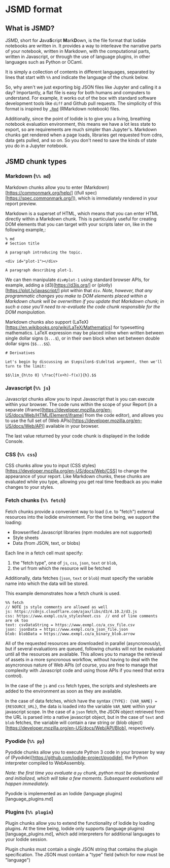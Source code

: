 # JSMD format 

## What is JSMD?

JSMD, short for **J**ava**S**cript **M**ark**D**own, is the file format that
Iodide notebooks are written in. It provides a way to interleave the narrative
parts of your notebook, written in Markdown, with the computational parts, written
in Javascript, or through the use of language plugins, in other languages such
as Python or OCaml.

It is simply a collection of contents in different languages,
separated by lines that start with `%%` and indicate the language of the chunk
below.

So, why aren't we just exporting big JSON files like Jupyter and calling it a
day? Importantly, a flat file is easy for both humans and computers to
understand. For example, it works out of the box with standard software
development tools like ``diff`` and Github pull requests. The simplicity of this
format is inspired by [`.Rmd`](https://rmarkdown.rstudio.com/r_notebooks.html)
(RMarkdown notebook) files.

Additionally, since the point of Iodide is to give you a living, breathing
notebook evaluation environment, this means we have a lot less state to export,
so are requirements are much simpler than Jupyter's. Markdown chunks get
rendered when a page loads, libraries get requested from cdns, data gets pulled,
and so on. So you don't need to save the kinds of state you do in a Jupyter
notebook.

## JSMD chunk types

### Markdown (`%% md`)

Markdown chunks allow you to enter (Markdown)[https://commonmark.org/help/] ((full spec)[https://spec.commonmark.org/]), which is immediately rendered in your report preview.

Markdown is a superset of HTML, which means that you can enter HTML directly within a Markdown chunk. This is particularly useful for creating DOM elements that you can target with your scripts later on, like in the following example,:

```
% md
# Section title

A paragraph introducing the topic.

<div id="plot-1"></div>

A paragraph describing plot-1.
```

We can then manipulate `div#plot-1` using standard browser APIs, for example, adding a (d3)[https://d3js.org/] or (plotly)[https://plot.ly/javascript/] plot within that `div`. _Note, however, that any programmatic changes you make to DOM elements placed within a Markdown chunk will be overwritten if you update that Markdown chunk; in such a case you'll need to re-evaluate the code chunk responsible for the DOM manipulation._

Markdown chunks also support (LaTeX)[https://en.wikibooks.org/wiki/LaTeX/Mathematics] for typesetting mathematics. LaTeX expression may be placed inline when written between single dollar signs (`$...$`), or in their own block when set between double dollar signs (`$$...$$`).

```
# Derivatives

Let's begin by discussing an $\epsilon$-$\delta$ argument, then we'll turn to the limit:

$$\lim_{h\to 0} \frac{f(x+h)-f(x)}{h}.$$

```

### Javascript (`%% js`)

Javascript chunks allow you to input Javascript that is you can execute within your browser. The code runs within the scope of your Report (in a separate (iframe)[https://developer.mozilla.org/en-US/docs/Web/HTML/Element/iframe] from the code editor), and allows you to use the full set of (Web APIs)[https://developer.mozilla.org/en-US/docs/Web/API] available in your browser.

The last value returned by your code chunk is displayed in the Iodide Console.

### CSS (`%% css`)

CSS chunks allow you to input (CSS styles)[https://developer.mozilla.org/en-US/docs/Web/CSS] to change the appearance of your report. Like Markdown chunks, these chunks are evaluated while you type, allowing you  get real time feedback as you make changes to your styles.

### Fetch chunks (`%% fetch`)

Fetch chunks provide a convenient way to load (i.e. to "fetch") external resources into the Iodide environment. For the time being, we support the loading:
- Browserified Javascript libraries (npm modules are not supported)
- Style sheets
- Data (from JSON, text, or blobs)

Each line in a fetch cell must specify:
1. the "fetch type", one of `js`, `css`, `json`, `text` or `blob`,
2. the url from which the resource will be fetched

Additionally, data fetches (`json`, `text` or `blob`) must specify the variable name into which the data will be stored.

This example demonstrates how a fetch chunk is used.

```
%% fetch
// NOTE js style comments are allowed as well
js: https://cdnjs.cloudflare.com/ajax/libs/d3/4.10.2/d3.js
css: https://www.exmpl.co/a_stylesheet.css  // end of line comments are ok too
text: csvDataString = https://www.exmpl.co/a_csv_file.csv
json: jsonData = https://www.exmpl.co/a_json_file.json
blob: blobData = https://www.exmpl.co/a_binary_blob.arrow
```

All of the requested resources are downloaded in parallel (asyncronously), but if several evaluations are queued, following chunks will not be evaluated until all the resources are available. This allows you to manage the retrieval of assets in a more syncronous workflow, without having to deal with the asyncronous nature of Web APIs (of course, you are free to manage that complexity with Javascript code and using those APIs if you need that extra control).

In the case of the `js` and `css` fetch types, the scripts and stylesheets are added to the environment as soon as they are available.

In the case of data fetches, which have the syntax `{TYPE}: {VAR_NAME} = {RESOURCE_URL}`, the data is loaded into the variable `VAR_NAME` within your javascript scope. In the case of a `json` fetch, the JSON object retrieved from the URL is parsed into a native javascript object, but in the case of `text` and `blob` fetches, the variable will contain a raw string or (blob object)[https://developer.mozilla.org/en-US/docs/Web/API/Blob], respectively.

### Pyodide (`%% py`)

Pyodide chunks allow you to execute Python 3 code in your browser by way of (Pyodide)[https://github.com/iodide-project/pyodide], the Python interpreter compiled to WebAssembly.

_Note: the first time you evaluate a `py` chunk, python must be downloaded and initialized, which will take a few moments. Subsequent evaluations will happen immediately._

Pyodide is implemented as an Iodide (language plugins)[language_plugins.md]

### Plugins (`%% plugin`)

Plugin chunks allow you to extend the functionality of Iodide by loading plugins. At the time being, Iodide only supports (language plugins)[language_plugins.md], which add interpreters for additional languages to your Iodide session.

Plugin chunks must contain a single JSON string that contains the plugin specification. The JSON must contain a "type" field (which for now must be "language")





